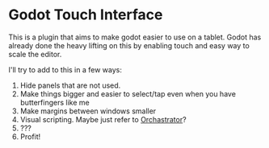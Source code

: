 # Godot Touch Interface

This is a plugin that aims to make godot easier to use on a tablet. 
Godot has already done the heavy lifting on this by enabling touch and easy way to scale the editor.


I'll try to add to this in a few ways:

1. Hide panels that are not used.
2. Make things bigger and easier to select/tap even when you have butterfingers like me
3. Make margins between windows smaller
4. Visual scripting. Maybe just refer to [Orchastrator](https://github.com/CraterCrash/godot-orchestrator)?
5. ???
6. Profit!
